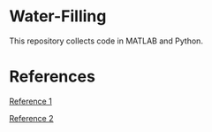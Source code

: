 # Water-Filling

This repository collects code in MATLAB and Python. 

# References
[Reference 1](https://www.scicoding.com/waterfilling/)

[Reference 2]()

